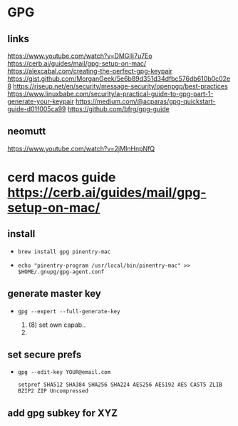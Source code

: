# GPG

## links

https://www.youtube.com/watch?v=DMGIlj7u7Eo
https://cerb.ai/guides/mail/gpg-setup-on-mac/
https://alexcabal.com/creating-the-perfect-gpg-keypair
https://gist.github.com/MorganGeek/5e6b89d351d34dfbc576db610b0c02e8
https://riseup.net/en/security/message-security/openpgp/best-practices
https://www.linuxbabe.com/security/a-practical-guide-to-gpg-part-1-generate-your-keypair
https://medium.com/@acparas/gpg-quickstart-guide-d01f005ca99
https://github.com/bfrg/gpg-guide

## neomutt

https://www.youtube.com/watch?v=2jMInHnpNfQ

# cerd macos guide https://cerb.ai/guides/mail/gpg-setup-on-mac/

## install

- `brew install gpg pinentry-mac`

- `echo "pinentry-program /usr/local/bin/pinentry-mac" >> $HOME/.gnupg/gpg-agent.conf`

## generate master key

- `gpg --expert --full-generate-key`

    1. (8) set own capab..
    2. 

## set secure prefs

- `gpg --edit-key YOUR@email.com`
    
    `setpref SHA512 SHA384 SHA256 SHA224 AES256 AES192 AES CAST5 ZLIB BZIP2 ZIP Uncompressed`

## add gpg subkey for XYZ

